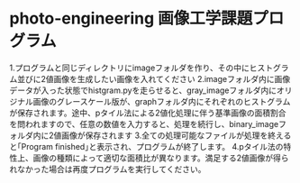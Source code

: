 # photo-engineering 画像工学課題プログラム
1.プログラムと同じディレクトリにimageフォルダを作り、その中にヒストグラム並びに2値画像を生成したい画像を入れてください
2.imageフォルダ内に画像データが入った状態でhistgram.pyを走らせると、gray_imageフォルダ内にオリジナル画像のグレースケール版が、graphフォルダ内にそれぞれのヒストグラムが保存されます。途中、pタイル法による2値化処理に伴う基準画像の面積割合を問われますので、任意の数値を入力すると、処理を続行し、binary_imageフォルダ内に2値画像が保存されます
3.全ての処理可能なファイルが処理を終えると｢Program finished｣と表示され、プログラムが終了します。
4.pタイル法の特性上、画像の種類によって適切な面積比が異なります。満足する2値画像が得られなかった場合は再度プログラムを実行してください。
